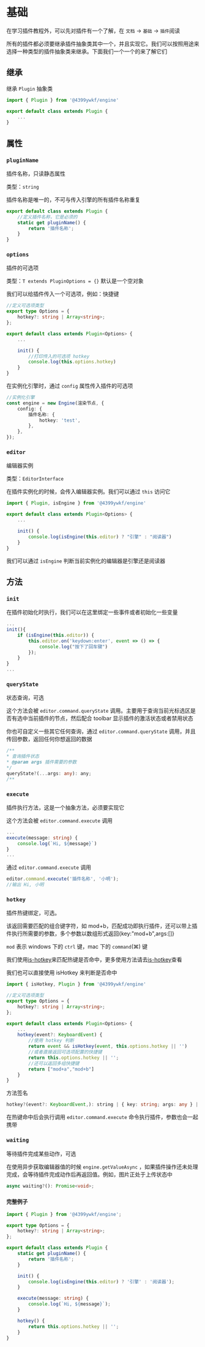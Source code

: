 # 基础

在学习插件教程外，可以先对插件有一个了解，在 `文档` -> `基础` -> `插件`阅读

所有的插件都必须要继承插件抽象类其中一个，并且实现它。我们可以按照用途来选择一种类型的插件抽象类来继承。下面我们一个一个的来了解它们

## 继承

继承 `Plugin` 抽象类

```ts
import { Plugin } from '@4399ywkf/engine'

export default class extends Plugin {
	...
}
```

## 属性

### `pluginName`

插件名称，只读静态属性

类型：`string`

插件名称是唯一的，不可与传入引擎的所有插件名称重复

```ts
export default class extends Plugin {
	//定义插件名称，它是必须的
	static get pluginName() {
		return '插件名称';
	}
}
```

### `options`

插件的可选项

类型：`T extends PluginOptions = {}` 默认是一个空对象

我们可以给插件传入一个可选项，例如：快捷键

```ts
//定义可选项类型
export type Options = {
	hotkey?: string | Array<string>;
};

export default class extends Plugin<Options> {
	...

	init() {
        //打印传入的可选项 hotkey
		console.log(this.options.hotkey)
	}
}
```

在实例化引擎时，通过 `config` 属性传入插件的可选项

```ts
//实例化引擎
const engine = new Engine(渲染节点, {
	config: {
		插件名称: {
			hotkey: 'test',
		},
	},
});
```

### `editor`

编辑器实例

类型：`EditorInterface`

在插件实例化的时候，会传入编辑器实例。我们可以通过 `this` 访问它

```ts
import { Plugin, isEngine } from '@4399ywkf/engine'

export default class extends Plugin<Options> {
	...

	init() {
		console.log(isEngine(this.editor) ? "引擎" : "阅读器")
	}
}
```

我们可以通过 `isEngine` 判断当前实例化的编辑器是引擎还是阅读器

## 方法

### `init`

在插件初始化时执行，我们可以在这里绑定一些事件或者初始化一些变量

```ts
...
init(){
    if (isEngine(this.editor)) {
        this.editor.on('keydown:enter', event => () => {
            console.log("按下了回车键")
        });
    }
}
...
```

### `queryState`

状态查询，可选

这个方法会被 `editor.command.queryState` 调用。主要用于查询当前光标选区是否有选中当前插件的节点，然后配合 toolbar 显示插件的激活状态或者禁用状态

你也可自定义一些其它任何查询，通过 `editor.command.queryState` 调用，并且传回参数，返回任何你想返回的数据

```ts
/**
* 查询插件状态
* @param args 插件需要的参数
*/
queryState?(...args: any): any;
/**
```

### `execute`

插件执行方法，这是一个抽象方法，必须要实现它

这个方法会被 `editor.command.execute` 调用

```ts
...
execute(message: string) {
    console.log(`Hi, ${message}`)
}
...
```

通过 `editor.command.execute` 调用

```ts
editor.command.execute('插件名称', '小明');
//输出 Hi, 小明
```

### `hotkey`

插件热键绑定，可选。

该返回需要匹配的组合键字符，如 mod+b，匹配成功即执行插件，还可以带上插件执行所需要的参数，多个参数以数组形式返回{key:"mod+b",args:[]}

`mod` 表示 windows 下的 `ctrl` 键，mac 下的 `command`(⌘) 键

我们使用[is-hotkey](https://github.com/ianstormtaylor/is-hotkey)来匹配热键是否命中，更多使用方法请去[is-hotkey](https://github.com/ianstormtaylor/is-hotkey)查看

我们也可以直接使用 isHotkey 来判断是否命中

```ts
import { isHotkey, Plugin } from '@4399ywkf/engine'

//定义可选项类型
export type Options = {
	hotkey?: string | Array<string>;
};

export default class extends Plugin<Options> {
	...
	hotkey(event?: KeyboardEvent) {
        //使用 hotkey 判断
        return event && isHotkey(event, this.options.hotkey || '')
        //或者直接返回可选项配置的快捷键
		return this.options.hotkey || '';
        //还可以返回多组快捷键
        return ["mod+a","mod+b"]
	}
}
```

方法签名

```ts
hotkey?(event?: KeyboardEvent,): string | { key: string; args: any } | Array<{ key: string; args: any }> | Array<string>;
```

在热键命中后会执行调用 `editor.command.execute` 命令执行插件，参数也会一起携带

### `waiting`

等待插件完成某些动作，可选

在使用异步获取编辑器值的时候 `engine.getValueAsync` ，如果插件操作还未处理完成，会等待插件完成动作后再返回值。例如，图片正处于上传状态中

```ts
async waiting?(): Promise<void>;
```

### `完整例子`

```ts
import { Plugin } from '@4399ywkf/engine';

export type Options = {
	hotkey?: string | Array<string>;
};

export default class extends Plugin {
	static get pluginName() {
		return '插件名称';
	}

	init() {
		console.log(isEngine(this.editor) ? '引擎' : '阅读器');
	}

	execute(message: string) {
		console.log(`Hi, ${message}`);
	}

	hotkey() {
		return this.options.hotkey || '';
	}
}
```
